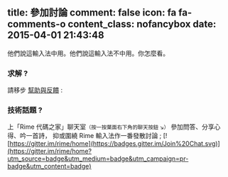 title: 參加討論
comment: false
icon: fa fa-comments-o
content_class: nofancybox
date: 2015-04-01 21:43:48
---

他們說這輸入法中用。他們說這輸入法不中用。你怎麼看。

### 求解 ?
請移步 [幫助與反饋](/docs) :

### 技術話題 ?
上「Rime 代碼之家」聊天室<small>（按一按葉面右下角的聊天按鈕 ↘）</small>
參加問答、分享心得、吟一首詩，
抑或圍繞 Rime 輸入法作一番發散討論 ;
<span class="badges">[![https://gitter.im/rime/home](https://badges.gitter.im/Join%20Chat.svg)](https://gitter.im/rime/home?utm_source=badge&utm_medium=badge&utm_campaign=pr-badge&utm_content=badge)</span>
